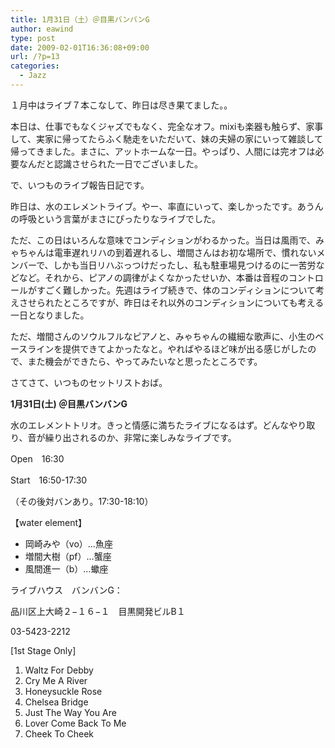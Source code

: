 ```yaml
---
title: 1月31日（土）＠目黒バンバンG
author: eawind
type: post
date: 2009-02-01T16:36:08+09:00
url: /?p=13
categories:
  - Jazz
---
```

１月中はライブ７本こなして、昨日は尽き果てました。。

本日は、仕事でもなくジャズでもなく、完全なオフ。mixiも楽器も触らず、家事して、実家に帰ってたらふく馳走をいただいて、妹の夫婦の家にいって雑談して帰ってきました。まさに、アットホームな一日。やっぱり、人間には完オフは必要なんだと認識させられた一日でございました。

で、いつものライブ報告日記です。

昨日は、水のエレメントライブ。やー、率直にいって、楽しかったです。あうんの呼吸という言葉がまさにぴったりなライブでした。

ただ、この日はいろんな意味でコンディションがわるかった。当日は風雨で、みゃちゃんは電車遅れリハの到着遅れるし、増間さんはお初な場所で、慣れないメンバーで、しかも当日リハぶっつけだったし、私も駐車場見つけるのに一苦労などなど。それから、ピアノの調律がよくなかったせいか、本番は音程のコントロールがすごく難しかった。先週はライブ続きで、体のコンディションについて考えさせられたところですが、昨日はそれ以外のコンディションについても考える一日となりました。

ただ、増間さんのソウルフルなピアノと、みゃちゃんの繊細な歌声に、小生のベースラインを提供できてよかったなと。やればやるほど味が出る感じがしたので、また機会ができたら、やってみたいなと思ったところです。

さてさて、いつものセットリストおば。

**1月31日(土) ＠目黒バンバンG**

水のエレメントトリオ。きっと情感に満ちたライブになるはず。どんなやり取り、音が繰り出されるのか、非常に楽しみなライブです。

Open　16:30

Start　16:50-17:30

（その後対バンあり。17:30-18:10）

【water element】

- 岡崎みや（vo）…魚座
- 増間大樹（pf）…蟹座
- 風間進一（b）…蠍座

ライブハウス　バンバンG：

品川区上大崎２−１６−１　目黒開発ビルB１

03-5423-2212

[1st Stage Only]

1. Waltz For Debby
2. Cry Me A River
3. Honeysuckle Rose
4. Chelsea Bridge
5. Just The Way You Are
6. Lover Come Back To Me
7. Cheek To Cheek
